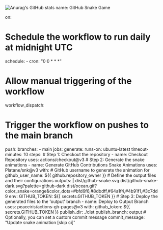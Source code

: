 ![Anurag's GitHub stats](https://github-readme-stats.vercel.app/api?username=felipediesel&show_icons=true&theme=calm)
name: GitHub Snake Game

on:
  # Schedule the workflow to run daily at midnight UTC
  schedule:
    - cron: "0 0 * * *"
  # Allow manual triggering of the workflow
  workflow_dispatch:
  # Trigger the workflow on pushes to the main branch
  push:
    branches:
      - main
jobs:
  generate:
    runs-on: ubuntu-latest
    timeout-minutes: 10
    steps:
      # Step 1: Checkout the repository
      - name: Checkout Repository
        uses: actions/checkout@v3
      # Step 2: Generate the snake animations
      - name: Generate GitHub Contributions Snake Animations
        uses: Platane/snk@v3
        with:
          # GitHub username to generate the animation for
          github_user_name: ${{ github.repository_owner }}
          # Define the output files and their configurations
          outputs: |
            dist/github-snake.svg
            dist/github-snake-dark.svg?palette=github-dark
            dist/ocean.gif?color_snake=orange&color_dots=#bfd6f6,#8dbdff,#64a1f4,#4b91f1,#3c7dd9
        env:
          GITHUB_TOKEN: ${{ secrets.GITHUB_TOKEN }}
      # Step 3: Deploy the generated files to the 'output' branch
      - name: Deploy to Output Branch
        uses: peaceiris/actions-gh-pages@v3
        with:
          github_token: ${{ secrets.GITHUB_TOKEN }}
          publish_dir: ./dist
          publish_branch: output
          # Optionally, you can set a custom commit message
          commit_message: "Update snake animation [skip ci]"
